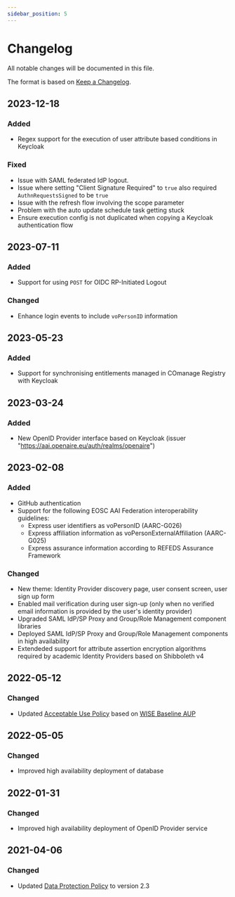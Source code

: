 ```yaml
---
sidebar_position: 5
---
```


# Changelog

All notable changes will be documented in this file.

The format is based on [Keep a Changelog](https://keepachangelog.com/en/1.0.0/).

## 2023-12-18

### Added

- Regex support for the execution of user attribute based conditions in Keycloak

### Fixed

- Issue with SAML federated IdP logout.
- Issue where setting "Client Signature Required" to `true` also required `AuthnRequestsSigned` to be `true`
- Issue with the refresh flow involving the scope parameter
- Problem with the auto update schedule task getting stuck
- Ensure execution config is not duplicated when copying a Keycloak authentication flow

## 2023-07-11

### Added

- Support for using `POST` for OIDC RP-Initiated Logout

### Changed

- Enhance login events to include `voPersonID` information

## 2023-05-23

### Added

- Support for synchronising entitlements managed in COmanage Registry with Keycloak

## 2023-03-24

### Added

- New OpenID Provider interface based on Keycloak (issuer "https://aai.openaire.eu/auth/realms/openaire")

## 2023-02-08

### Added

- GitHub authentication
- Support for the following EOSC AAI Federation interoperability guidelines:
  - Express user identifiers as voPersonID (AARC-G026)
  - Express affiliation information as voPersonExternalAffiliation (AARC-G025)
  - Express assurance information according to REFEDS Assurance Framework

### Changed

- New theme: Identity Provider discovery page, user consent screen, user sign up form
- Enabled mail verification during user sign-up (only when no verified email information is provided by the user's identity provider)
- Upgraded SAML IdP/SP Proxy and Group/Role Management component libraries
- Deployed SAML IdP/SP Proxy and Group/Role Management components in high availability
- Extendeded support for attribute assertion encryption algorithms required by academic Identity Providers based on Shibboleth v4

## 2022-05-12

### Changed

- Updated [Acceptable Use Policy](https://www.openaire.eu/infrastructure-acceptable-use-policy)
based on [WISE Baseline AUP](https://wise-community.org/wise-baseline-aup/)

## 2022-05-05

### Changed

- Improved high availability deployment of database 

## 2022-01-31

### Changed

- Improved high availability deployment of OpenID Provider service 

## 2021-04-06

### Changed

- Updated [Data Protection Policy](https://www.openaire.eu/privacy-policy) to
version 2.3

